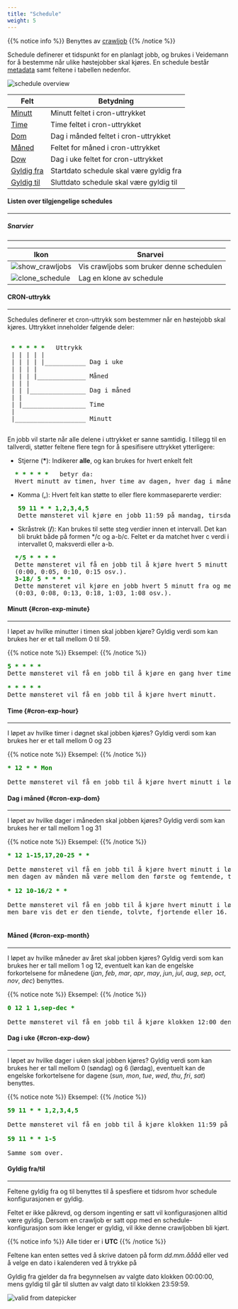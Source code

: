 ```yaml
---
title: "Schedule"
weight: 5
---
```


{{% notice info %}}
Benyttes av [crawljob](../crawljob)
{{% /notice %}}


Schedule definerer et tidspunkt for en planlagt jobb, og brukes i Veidemann for å bestemme når ulike høstejobber skal kjøres.
En schedule består [metadata](../#veidemann-meta) samt feltene i tabellen nedenfor.  


![schedule overview](/veidemann/docs/img/schedule/veidemann_dashboard_schedule_overview.png)



Felt                               | Betydning
-----------------------------------|-------------------------------
[Minutt](#cron-exp-minute)         | Minutt feltet i cron-uttrykket
[Time](#cron-exp-hour)             | Time feltet i cron-uttrykket
[Dom](#cron-exo-dom)               | Dag i månded feltet i cron-uttrykket
[Måned](#cron-exp-month)           | Feltet for måned i cron-uttrykket
[Dow](#cron-exp-dow)               | Dag i uke feltet for cron-uttrykket
[Gyldig fra](#schedule-valid-from) | Startdato schedule skal være gyldig fra
[Gyldig til](#schedule-valid-to)   | Sluttdato schedule skal være gyldig til

#### Listen over tilgjengelige schedules
----------------------------------------

##### Snarvier
--------------

Ikon                                                                                   | Snarvei
---------------------------------------------------------------------------------------|-----------------------------------------
![show_crawljobs](/veidemann/docs/img/icons/veidemann_dashboard_icon_crawljob.png)     | Vis crawljobs som bruker denne schedulen
![clone_schedule](/veidemann/docs/img/icons/veidemann_dashboard_icon_clone_config.png) | Lag en klone av schedule

#### CRON-uttrykk
-----------------

Schedules definerer et cron-uttrykk som bestemmer når en høstejobb skal kjøres.
Uttrykket inneholder følgende deler:

<pre> 
<b style="color: green"> * * * * * </b>  Uttrykk
 | | | | |
 | | | | |___________ Dag i uke
 | | | |
 | | | |_____________ Måned
 | | |
 | | |_______________ Dag i måned
 | |
 | |_________________ Time
 |
 |___________________ Minutt

</pre>  

En jobb vil starte når alle delene i uttrykket er sanne samtidig.
I tillegg til en tallverdi, støtter feltene flere tegn for å spesifisere uttrykket ytterligere:  
  

* Stjerne (__*__): Indikerer **alle**, og kan brukes for hvert enkelt felt  
<pre>
  <b style="color: green">* * * * * </b>  betyr da:
  Hvert minutt av timen, hver time av dagen, hver dag i måneden, hver måned i året, hver dag i uken
</pre>  

* Komma (__,__): Hvert felt kan støtte to eller flere kommaseparerte verdier:
  <pre>
  <b style="color: green">59 11 * * 1,2,3,4,5 </b>
  Dette mønsteret vil kjøre en jobb 11:59 på mandag, tirsdag, onsdag , torsdag og fredag.
  </pre>  

* Skråstrek (__/__): Kan brukes til sette steg verdier innen et intervall.
 Det kan bli brukt både på formen &ast;/c og a-b/c.
Feltet er da matchet hver c verdi i intervallet 0, maksverdi eller a-b.  
<pre>
  <b style="color: green">*/5 * * * *</b>
  Dette mønsteret vil få en jobb til å kjøre hvert 5 minutt
  (0:00, 0:05, 0:10, 0:15 osv.).  
  <b style="color: green">3-18/ 5 * * * *</b>
  Dette mønsteret vil kjøre en jobb hvert 5 minutt fra og med det 3 minuttet i timen opp til det 18.  
  (0:03, 0:08, 0:13, 0:18, 1:03, 1:08 osv.). 
</pre>

#### Minutt {#cron-exp-minute}
--------------------------------
I løpet av hvilke minutter i timen skal jobben kjøre? Gyldig verdi som kan brukes her er et tall mellom 0 til 59.

{{% notice note %}}
Eksempel:
{{% /notice %}}

<pre>
<b style="color: green">5 * * * *</b>
Dette mønsteret vil få en jobb til å kjøre en gang hver time ved starten på det femte minuttet (00:05, 01:05, 02:05 osv.).  

<b style="color: green">* * * * *</b>
Dette mønsteret vil få en jobb til å kjøre hvert minutt.
</pre>



#### Time {#cron-exp-hour}
--------------------------

I løpet av hvilke timer i døgnet skal jobben kjøres? Gyldig verdi som kan brukes her er et tall mellom 0 og 23

{{% notice note %}}
Eksempel:
{{% /notice %}}

<pre>
<b style="color: green">* 12 * * Mon</b>  

Dette mønsteret vil få en jobb til å kjøre hvert minutt i løpet av den 12. timen på mandager.
</pre>

#### Dag i måned {#cron-exp-dom}
-------------------------------

I løpet av hvilke dager i måneden skal jobben kjøres? Gyldig verdi som kan brukes her er tall mellom 1 og 31

{{% notice note %}}
Eksempel:
{{% /notice %}}

<pre>
<b style="color: green">* 12 1-15,17,20-25 * *</b>  

Dette mønsteret vil få en jobb til å kjøre hvert minutt i løpet av den 12. timen av dagen, 
men dagen av månden må være mellom den første og femtende, tjuende og tjuefemte, eller det må være den 17.  

<b style="color: green">* 12 10-16/2 * *</b>  

Dette mønsteret vil få en jobb til å kjøre hvert minutt i løpet av den 12. timen av dagen,
men bare vis det er den tiende, tolvte, fjortende eller 16. dagen i måneden.

</pre>


#### Måned {#cron-exp-month}
----------------------------

I løpet av hvilke måneder av året skal jobben kjøres? Gyldig verdi som kan brukes her er tall mellom 1 og 12, 
eventuelt kan kan de engelske forkortelsene for månedene (*jan*, *feb*, *mar*, *apr*, *may*, *jun*, *jul*,
 *aug*, *sep*, *oct*, *nov*, *dec*) benyttes.

{{% notice note %}}
Eksempel:
{{% /notice %}}

<pre>
<b style="color: green">0 12 1 1,sep-dec *</b>

Dette mønsteret vil få en jobb til å kjøre klokken 12:00 den første i måneden for januer og september til desember.
</pre>

#### Dag i uke {#cron-exp-dow}
------------------------------

I løpet av hvilke dager i uken skal jobben kjøres? Gyldig verdi som kan brukes her er tall mellom 0 (søndag) og 6 (lørdag),
 eventuelt kan de engelske forkortelsene for dagene (*sun*, *mon*, *tue*, *wed*, *thu*, *fri*, *sat*) benyttes.

{{% notice note %}}
Eksempel:
{{% /notice %}}

<pre>
<b style="color: green">59 11 * * 1,2,3,4,5</b>  

Dette mønsteret vil få en jobb til å kjøre klokken 11:59 på mandag, tirsdag, onsdag, torsdag and fredag.  

<b style="color: green">59 11 * * 1-5</b>  

Samme som over.
</pre>

#### Gyldig fra/til
------------------

Feltene gyldig fra og til benyttes til å spesfiere et tidsrom hvor schedule konfigurasjonen er gyldig. 

Feltet er ikke påkrevd, og dersom ingenting er satt vil konfigurasjonen alltid være gyldig. 
Dersom en crawljob er satt opp med en schedule-konfigurasjon som ikke lenger er gyldig, vil ikke denne crawljobben bli kjørt.

{{% notice info %}}
Alle tider er i <b>UTC</b>
{{% /notice %}}

Feltene kan enten settes ved å skrive datoen på form *dd.mm.åååå* eller ved å velge en dato i kalenderen ved å trykke på <i class="fa fa-calendar"></i>

Gyldig fra gjelder da fra begynnelsen av valgte dato klokken 00:00:00, mens gyldig til går til slutten av valgt dato til klokken 23:59:59.  


![valid from datepicker](/veidemann/docs/img/schedule/veidemann_dashboard_schedule_valid_from.png)
